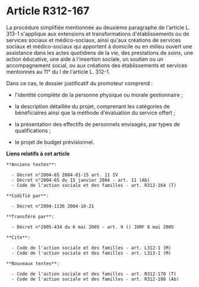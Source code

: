 # Article R312-167

La procédure simplifiée mentionnée au deuxième paragraphe de l'article L. 313-1 s'applique aux extensions et transformations
d'établissements ou de services sociaux et médico-sociaux, ainsi qu'aux créations de services sociaux et médico-sociaux qui
apportent à domicile ou en milieu ouvert une assistance dans les actes quotidiens de la vie, des prestations de soins, une
action éducative, une aide à l'insertion sociale, un soutien ou un accompagnement social, ou aux créations des établissements
et services mentionnés au 11° du I de l'article L. 312-1.

Dans ce cas, le dossier justificatif du promoteur comprend :

- l'identité complète de la personne physique ou morale gestionnaire ;

- la description détaillée du projet, comprenant les catégories de bénéficiaires ainsi que la méthode d'évaluation du service
offert ;

- la présentation des effectifs de personnels envisagés, par types de qualifications ;

- le projet de budget prévisionnel.

**Liens relatifs à cet article**

	**Anciens textes**:

	  - Décret n°2004-65 2004-01-15 art. 11 IV
	  - Décret n°2004-65 du 15 janvier 2004 - art. 11 (Ab)
	  - Code de l'action sociale et des familles - art. R312-164 (T)

	**Codifié par**:

	  - Décret n°2004-1136 2004-10-21

	**Transféré par**:

	  - Décret n°2005-434 du 6 mai 2005 - art. 9 () JORF 8 mai 2005

	**Cite**:

	  - Code de l'action sociale et des familles - art. L312-1 (M)
	  - Code de l'action sociale et des familles - art. L313-1 (M)

	**Nouveaux textes**:

	  - Code de l'action sociale et des familles - art. R312-170 (T)
	  - Code de l'action sociale et des familles - art. R312-188 (Ab)

